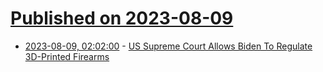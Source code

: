 # [Published on 2023-08-09](index.md)

* [2023-08-09, 02:02:00](https://yro.slashdot.org/story/23/08/09/0148254/us-supreme-court-allows-biden-to-regulate-3d-printed-firearms?utm_source=rss1.0mainlinkanon&utm_medium=feed) - [US Supreme Court Allows Biden To Regulate 3D-Printed Firearms](https://yro.slashdot.org/story/23/08/09/0148254/us-supreme-court-allows-biden-to-regulate-3d-printed-firearms?utm_source=rss1.0mainlinkanon&utm_medium=feed)
